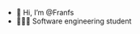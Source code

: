 - 👋 Hi, I’m @Franfs
- 👩🏻‍💻 Software engineering student
<!---
Ainda não sei como contribuir aqui, 
mas fico só de  👀> 
